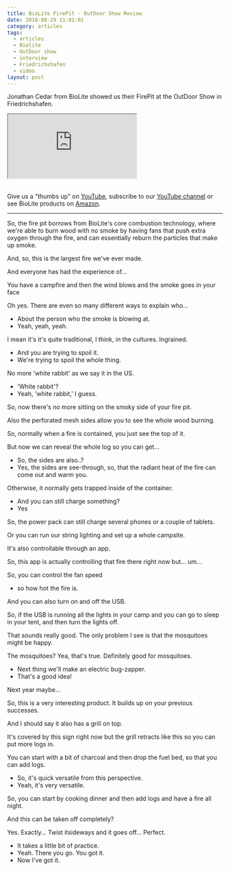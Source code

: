 ```yaml
---
title: BioLite FirePit - OutDoor Show Review
date: 2018-08-29 11:01:01
category: articles
tags:
  - articles
  - Biolite
  - OutDoor show
  - interview
  - Friedrichshafen
  - video
layout: post
---
```


Jonathan Cedar from BioLite showed us their FirePit at the OutDoor Show in Friedrichshafen.

<div class="embed-responsive embed-responsive-16by9">
    <iframe class="embed-responsive-item" src="https://www.youtube.com/embed/GDcd2u_Auic"></iframe>
</div>
<br>
<!--more-->

Give us a "thumbs up" on <a href="https://www.youtube.com/watch?v=GDcd2u_Auic" rel="nofollow" target="_blank">YouTube</a>, subscribe to our <a rel="nofollow" target="_blank"  href="https://www.youtube.com/channel/UCnO9Q_m9EaOCrHmmQIBVBNw?sub_confirmation=1">YouTube channel</a> or see BioLite products on <a href="https://amzn.to/2MH8JUo" rel="nofollow" target="_blank">Amazon</a>.

---

So, the fire pit borrows from BioLite's core combustion technology, where we're able to burn wood with no smoke by having fans that push extra oxygen through the fire, and can essentially reburn the particles
that make up smoke.

And, so, this is the largest fire we've ever made.

And everyone has had the experience of...

You have a campfire and then the wind blows and the smoke goes in your face

Oh yes. There are even so many different ways to explain who...

- About the person who the smoke is blowing at.
- Yeah, yeah, yeah.

I mean it's it's quite traditional, I think, in the cultures. Ingrained.

- And you are trying to spoil it.
- We're trying to spoil the whole thing.

No more 'white rabbit' as we say it in the US.

- 'White rabbit'?
- Yeah, 'white rabbit,' I guess.

So, now there's no more sitting on the smoky side of your fire pit.

Also the perforated mesh sides allow you  to see the whole wood burning.

So, normally when a fire is contained, you just see the top of it.

But now we can reveal the whole log so you can get...

- So, the sides are also..?
- Yes, the sides are see-through, so, that the radiant heat of the fire can come out and warm you.

Otherwise, it normally gets trapped inside of the container.

- And you can still charge something?
- Yes

So, the power pack can still charge several phones or a couple of tablets.

Or you can run our string lighting and set up a whole campsite.

It's also controllable through an app.

So, this app is actually controlling that fire there right now but... um...

So, you can control the fan speed
- so how hot the fire is.

And you can also turn on and off the USB.

So, if the USB is running all the lights in your camp and you can go to sleep in your tent, and then turn the lights off.

That sounds really good. The only problem I see is that the mosquitoes might be happy.

The mosquitoes? Yea, that's true. Definitely good for mosquitoes.

- Next thing we'll make an electric bug-zapper.
- That's a good idea!

Next year maybe...

So, this is a very interesting product. It builds up on your previous successes.

And I should say it also has a grill on top.

It's covered by this sign right now but the grill retracts like this so you can put more logs in.

You can start with a bit of charcoal and then drop the fuel bed, so that you can add logs.

- So, it's quick versatile from this perspective.
- Yeah, it's very versatile.

So, you can start by cooking dinner and then add logs and have a fire all night.

And this can be taken off completely?

Yes. Exactly... Twist itsideways and it goes off... Perfect.

- It takes a little bit of practice.
- Yeah. There you go. You got it.
- Now I've got it.
